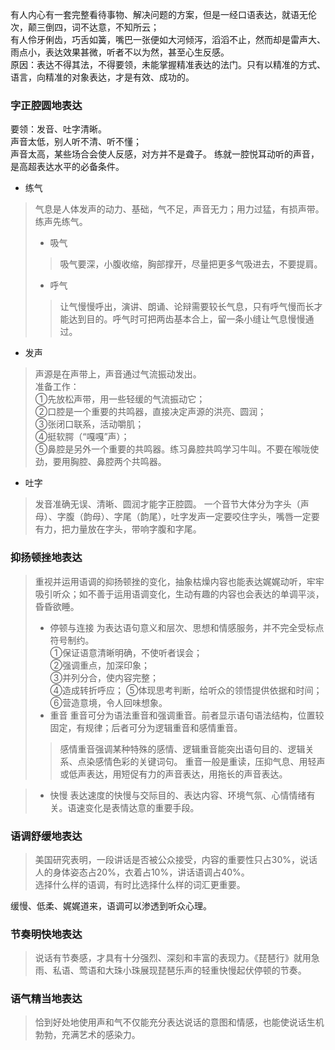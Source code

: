 有人内心有一套完整看待事物、解决问题的方案，但是一经口语表达，就语无伦次，颠三倒四，词不达意，不知所云；  
有人伶牙俐齿，巧舌如簧，嘴巴一张便如大河倾泻，滔滔不止，然而却是雷声大、雨点小，表达效果甚微，听者不以为然，甚至心生反感。  
原因：表达不得其法，不得要领，未能掌握精准表达的法门。只有以精准的方式、语言，向精准的对象表达，才是有效、成功的。  

### 字正腔圆地表达
要领：发音、吐字清晰。  
声音太低，别人听不清、听不懂；  
声音太高，某些场合会使人反感，对方并不是聋子。
练就一腔悦耳动听的声音，是高超表达水平的必备条件。
- 练气
>气息是人体发声的动力、基础，气不足，声音无力；用力过猛，有损声带。练声先练气。
>- 吸气
>>吸气要深，小腹收缩，胸部撑开，尽量把更多气吸进去，不要提肩。
>- 呼气
>>让气慢慢呼出，演讲、朗诵、论辩需要较长气息，只有呼气慢而长才能达到目的。呼气时可把两齿基本合上，留一条小缝让气息慢慢通过。

- 发声
>声源是在声带上，声音通过气流振动发出。  
准备工作：  
①先放松声带，用一些轻缓的气流振动它；  
②口腔是一个重要的共鸣器，直接决定声源的洪亮、圆润；  
③张闭口联系，活动嚼肌；  
④挺软腭（“嘎嘎”声）；  
⑤鼻腔是另外一个重要的共鸣器。练习鼻腔共鸣学习牛叫。不要在喉咙使劲，要用胸腔、鼻腔两个共鸣器。  

- 吐字
>发音准确无误、清晰、圆润才能字正腔圆。
一个音节大体分为字头（声母）、字腹（韵母）、字尾（韵尾），吐字发声一定要咬住字头，嘴唇一定要有力，把力量放在字头，带响字腹和字尾。

### 抑扬顿挫地表达
>重视并运用语调的抑扬顿挫的变化，抽象枯燥内容也能表达娓娓动听，牢牢吸引听众；如不善于运用语调变化，生动有趣的内容也会表达的单调平淡，昏昏欲睡。
>- 停顿与连接
>为表达语句意义和层次、思想和情感服务，并不完全受标点符号制约。  
①保证语意清晰明确，不使听者误会；  
②强调重点，加深印象；  
③并列分合，使内容完整；  
④造成转折呼应；
⑤体现思考判断，给听众的领悟提供依据和时间；  
⑥营造意境，令人回味想象。
>- 重音
>重音可分为语法重音和强调重音。前者显示语句语法结构，位置较固定，有规律；后者可分为逻辑重音和感情重音。
>>感情重音强调某种特殊的感情、逻辑重音能突出语句目的、逻辑关系、点染感情色彩的关键词句。
> 重音一般是重读，压抑气息、用轻声或低声表达，用短促有力的声音表达，用拖长的声音表达。

>- 快慢
>表达速度的快慢与交际目的、表达内容、环境气氛、心情情绪有关。语速变化是表情达意的重要手段。

### 语调舒缓地表达
>美国研究表明，一段讲话是否被公众接受，内容的重要性只占30%，说话人的身体姿态占20%，衣着占10%，讲话语调占40%。  
选择什么样的语调，有时比选择什么样的词汇更重要。  
>
缓慢、低柔、娓娓道来，语调可以渗透到听众心理。

### 节奏明快地表达
>说话有节奏感，才具有十分强烈、深刻和丰富的表现力。《琵琶行》就用急雨、私语、莺语和大珠小珠展现琵琶乐声的轻重快慢起伏停顿的节奏。  

### 语气精当地表达
>恰到好处地使用声和气不仅能充分表达说话的意图和情感，也能使说话生机勃勃，充满艺术的感染力。  
